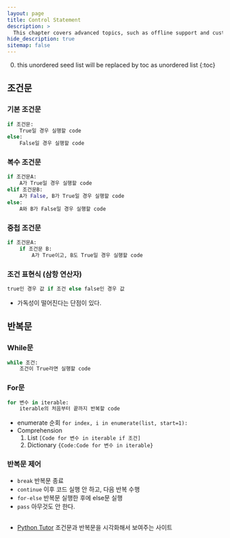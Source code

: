 ```yaml
---
layout: page
title: Control Statement
description: >
  This chapter covers advanced topics, such as offline support and custom JS builds. Codings skills are recommended.
hide_description: true
sitemap: false
---
```

0. this unordered seed list will be replaced by toc as unordered list
{:toc}

## 조건문

### 기본 조건문
```python
if 조건문:
	True일 경우 실행할 code
else:
	False일 경우 실행할 code
```

### 복수 조건문
```python
if 조건문A:
	A가 True일 경우 실행할 code
elif 조건문B:
	A가 False, B가 True일 경우 실행할 code
else:
	A와 B가 False일 경우 실행할 code
```

### 중첩 조건문
```python
if 조건문A:
	if 조건문 B:
		A가 True이고, B도 True일 경우 실행할 code
```

### 조건 표현식 (삼항 연산자)
```python
true인 경우 값 if 조건 else false인 경우 값
```

- 가독성이 떨어진다는 단점이 있다.

## 반복문

### While문
```python
while 조건:
	조건이 True라면 실행할 code
```

### For문
```python
for 변수 in iterable:
	iterable의 처음부터 끝까지 반복할 code
```
- enumerate 순회
    `for index, i in enumerate(list, start=1):`
- Comprehension
    1. List `[Code for 변수 in iterable if 조건]`
    2. Dictionary `{Code:Code for 변수 in iterable}`

### 반복문 제어
- `break` 반복문 종료
- `continue` 이후 코드 실행 안 하고, 다음 반복 수행
- `for-else` 반복문 실행한 후에 else문 실행
- `pass` 아무것도 안 한다.

## 
- [Python Tutor](https://pythontutor.com/) 조건문과 반복문을 시각화해서 보여주는 사이트
